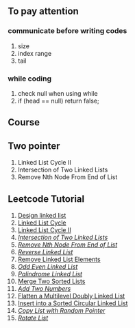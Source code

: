 ## To pay attention 
### communicate before writing codes
1. size
2. index range
3. tail

### while coding
1. check null when using while
2. if (head == null) return false;

## Course

## Two pointer
1. Linked List Cycle II
2. Intersection of Two Linked Lists
3. Remove Nth Node From End of List

## Leetcode Tutorial
1. [Design linked list](https://leetcode.com/problems/design-linked-list/)
2. [Linked List Cycle](https://leetcode.com/problems/linked-list-cycle/)
3. [Linked List Cycle II](https://leetcode.com/problems/linked-list-cycle-ii/solution/)
4. *[Intersection of Two Linked Lists](https://leetcode.com/problems/intersection-of-two-linked-lists/)*
5. *[Remove Nth Node From End of List](https://leetcode.com/problems/remove-nth-node-from-end-of-list/)*
6. *[Reverse Linked List](https://leetcode.com/problems/reverse-linked-list/)*
7. [Remove Linked List Elements](https://leetcode.com/problems/remove-linked-list-elements/)
8. *[Odd Even Linked List](https://leetcode.com/problems/odd-even-linked-list/)*
9. *[Palindrome Linked List](https://leetcode.com/problems/palindrome-linked-list/)*
10. [Merge Two Sorted Lists](https://leetcode.com/problems/merge-two-sorted-lists/)
11. *[Add Two Numbers](https://leetcode.com/problems/add-two-numbers/)*
12. [Flatten a Multilevel Doubly Linked List](https://leetcode.com/problems/flatten-a-multilevel-doubly-linked-list/)
13. [Insert into a Sorted Circular Linked List](https://leetcode.com/problems/insert-into-a-sorted-circular-linked-list/)
14. *[Copy List with Random Pointer](https://leetcode.com/problems/copy-list-with-random-pointer/)*
15. *[Rotate List](https://leetcode.com/problems/rotate-list/)*